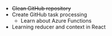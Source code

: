 - ~~Clean GitHub repository~~
- Create GitHub task processing
	- Learn about Azure Functions
- Learning reducer and context in React